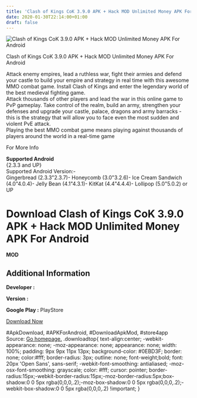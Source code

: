 ```yaml
---
title: 'Clash of Kings CoK 3.9.0 APK + Hack MOD Unlimited Money APK For Android'
date: 2020-01-30T22:14:00+01:00
draft: false
---
```


![Clash of Kings CoK 3.9.0 APK + Hack MOD Unlimited Money APK For Android](https://i0.wp.com/apkhome.net/wp-content/uploads/2017/11/Clash-of-Kings-CoK-3.9.0.png "Clash of Kings CoK 3.9.0 APK + Hack MOD Unlimited Money APK For Android")

  

Clash of Kings CoK 3.9.0 APK + Hack MOD Unlimited Money APK For Android

Attack enemy empires, lead a ruthless war, fight their armies and defend your castle to build your empire and strategy in real time with this awesome MMO combat game. Install Clash of Kings and enter the legendary world of the best medieval fighting game.  
Attack thousands of other players and lead the war in this online game to PvP gameplay. Take control of the realm, build an army, strengthen your defenses and upgrade your castle, palace, dragons and army barracks - this is the strategy that will allow you to face even the most sudden and violent PvE attack.  
Playing the best MMO combat game means playing against thousands of players around the world in a real-time game

For More Info

**Supported Android**  
{2.3.3 and UP}  
Supported Android Version:-  
Gingerbread (2.3.3"2.3.7)- Honeycomb (3.0"3.2.6)- Ice Cream Sandwich (4.0"4.0.4)- Jelly Bean (4.1"4.3.1)- KitKat (4.4"4.4.4)- Lollipop (5.0"5.0.2) or UP

Download Clash of Kings CoK 3.9.0 APK + Hack MOD Unlimited Money APK For Android
================================================================================

**MOD**

Additional Information
----------------------

**Developer :**

**Version :**

**Google Play :** PlayStore

  

[Download Now](https://store4app.co/post/clash-of-kings-cok-3-9-0-apk-hack-mod-unlimited-money-apk-for-android_1573671073)

  
#ApkDownload, #APKForAndroid, #DownloadApkMod, #store4app  
Source: [Go homepage.](https://store4app.co/post/clash-of-kings-cok-3-9-0-apk-hack-mod-unlimited-money-apk-for-android_1573671073) .downloadtop{ text-align:center; -webkit-appearance: none; -moz-appearance: none; appearance: none; width: 100%; padding: 9px 9px 11px 13px; background-color: #0EBD3F; border: none; color:#fff; border-radius: 3px; outline: none; font-weight;bold; font: 20px 'Open Sans', sans-serif; -webkit-font-smoothing: antialiased; -moz-osx-font-smoothing: grayscale; color: #fff; cursor: pointer; border-radius:15px;-webkit-border-radius:15px;-moz-border-radius:5px;box-shadow:0 0 5px rgba(0,0,0,.2);-moz-box-shadow:0 0 5px rgba(0,0,0,.2);-webkit-box-shadow:0 0 5px rgba(0,0,0,.2) !important; }